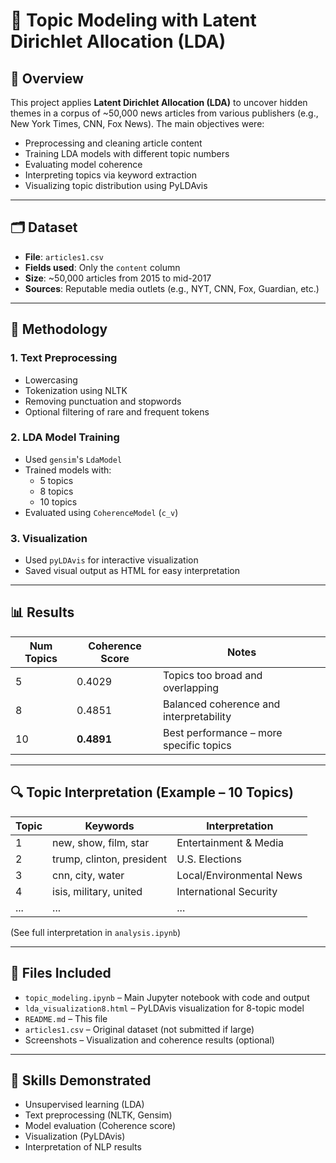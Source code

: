 # 🧠 Topic Modeling with Latent Dirichlet Allocation (LDA)

## 📌 Overview

This project applies **Latent Dirichlet Allocation (LDA)** to uncover hidden themes in a corpus of ~50,000 news articles from various publishers (e.g., New York Times, CNN, Fox News). The main objectives were:

- Preprocessing and cleaning article content
- Training LDA models with different topic numbers
- Evaluating model coherence
- Interpreting topics via keyword extraction
- Visualizing topic distribution using PyLDAvis

---

## 🗂️ Dataset

- **File**: `articles1.csv`
- **Fields used**: Only the `content` column
- **Size**: ~50,000 articles from 2015 to mid-2017
- **Sources**: Reputable media outlets (e.g., NYT, CNN, Fox, Guardian, etc.)

---

## 🔧 Methodology

### 1. **Text Preprocessing**
- Lowercasing
- Tokenization using NLTK
- Removing punctuation and stopwords
- Optional filtering of rare and frequent tokens

### 2. **LDA Model Training**
- Used `gensim`'s `LdaModel`
- Trained models with:
  - 5 topics
  - 8 topics
  - 10 topics
- Evaluated using `CoherenceModel` (`c_v`)

### 3. **Visualization**
- Used `pyLDAvis` for interactive visualization
- Saved visual output as HTML for easy interpretation

---

## 📊 Results

| Num Topics | Coherence Score | Notes |
|------------|------------------|-------|
| 5          | 0.4029           | Topics too broad and overlapping |
| 8          | 0.4851           | Balanced coherence and interpretability |
| 10         | **0.4891**       | Best performance – more specific topics |

---

## 🔍 Topic Interpretation (Example – 10 Topics)

| Topic | Keywords | Interpretation |
|-------|----------|----------------|
| 1 | new, show, film, star | Entertainment & Media |
| 2 | trump, clinton, president | U.S. Elections |
| 3 | cnn, city, water | Local/Environmental News |
| 4 | isis, military, united | International Security |
| ... | ... | ... |

(See full interpretation in `analysis.ipynb`)

---

## 📁 Files Included

- `topic_modeling.ipynb` – Main Jupyter notebook with code and output
- `lda_visualization8.html` – PyLDAvis visualization for 8-topic model
- `README.md` – This file
- `articles1.csv` – Original dataset (not submitted if large)
- Screenshots – Visualization and coherence results (optional)

---

## 🧠 Skills Demonstrated

- Unsupervised learning (LDA)
- Text preprocessing (NLTK, Gensim)
- Model evaluation (Coherence score)
- Visualization (PyLDAvis)
- Interpretation of NLP results


